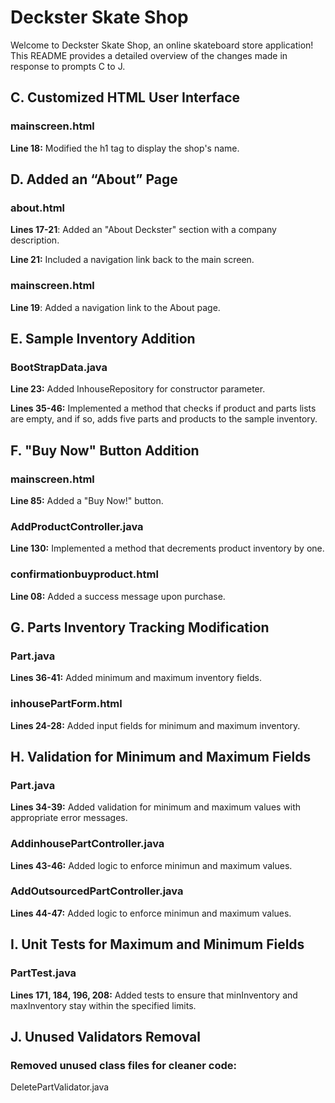 # **Deckster Skate Shop**

Welcome to Deckster Skate Shop, an online skateboard store application! This README provides a detailed overview of the changes made in response to prompts C to J. 

## **C. Customized HTML User Interface** 

### **mainscreen.html** 

**Line 18:** Modified the h1 tag to display the shop's name. 

## **D. Added an “About” Page** 

### **about.html** 

**Lines 17-21**: Added an "About Deckster" section with a company description. 

**Line 21:** Included a navigation link back to the main screen. 

### **mainscreen.html** 

**Line 19**: Added a navigation link to the About page. 

## **E. Sample Inventory Addition** 

### **BootStrapData.java** 

**Line 23:** Added InhouseRepository for constructor parameter. 

**Lines 35-46:** Implemented a method that checks if product and parts lists are empty, and if so, adds five parts and products to the sample inventory. 

## **F. "Buy Now" Button Addition** 

### **mainscreen.html** 

**Line 85:** Added a "Buy Now!" button. 

### **AddProductController.java** 

**Line 130:** Implemented a method that decrements product inventory by one. 

### **confirmationbuyproduct.html** 

**Line 08:** Added a success message upon purchase. 

## **G. Parts Inventory Tracking Modification** 

### **Part.java** 

**Lines 36-41:** Added minimum and maximum inventory fields. 

### **inhousePartForm.html** 

**Lines 24-28:** Added input fields for minimum and maximum inventory. 

## **H. Validation for Minimum and Maximum Fields** 

### **Part.java** 

**Lines 34-39:** Added validation for minimum and maximum values with appropriate error messages. 

### **AddinhousePartController.java**

**Lines 43-46:** Added logic to enforce minimun and maximum values.

### **AddOutsourcedPartController.java**

**Lines 44-47:** Added logic to enforce minimun and maximum values.

## **I. Unit Tests for Maximum and Minimum Fields** 

### **PartTest.java** 

**Lines 171, 184, 196, 208:** Added tests to ensure that minInventory and maxInventory stay within the specified limits. 

## **J. Unused Validators Removal** 

### **Removed unused class files for cleaner code:** 

DeletePartValidator.java 


 
